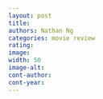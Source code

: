 ```yaml
---
layout: post
title:
authors: Nathan Ng
categories: movie review
rating: 
image:
width: 50
image-alt: 
cont-author: 
cont-year: 
---
```

